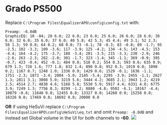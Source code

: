 # Grado PS500
Replace `C:\Program Files\EqualizerAPO\config\config.txt` with:
```
Preamp: -6.0dB
GraphicEQ: 10 -84; 20 6.0; 22 6.0; 23 6.0; 25 6.0; 26 6.0; 28 6.0; 30 6.0; 32 6.0; 35 6.0; 37 6.0; 40 5.8; 42 5.3; 45 4.4; 49 3.1; 52 2.3; 56 1.3; 59 0.8; 64 0.2; 68 0.0; 73 -0.1; 78 -0.3; 83 -0.8; 89 -1.7; 95 -2.5; 102 -3.3; 109 -3.6; 117 -3.9; 125 -4.2; 134 -4.5; 143 -4.5; 153 -4.4; 164 -4.2; 175 -3.7; 188 -3.4; 201 -3.5; 215 -3.3; 230 -2.9; 246 -2.6; 263 -2.3; 282 -2.0; 301 -1.7; 323 -1.4; 345 -1.1; 369 -0.9; 395 -0.7; 423 -0.4; 452 -0.1; 484 0.0; 518 0.2; 554 0.3; 593 0.6; 635 0.9; 679 1.3; 726 1.6; 777 1.8; 832 1.4; 890 0.8; 952 0.3; 1019 0.0; 1090 0.2; 1167 0.7; 1248 1.0; 1336 0.9; 1429 0.6; 1529 -0.1; 1636 -1.1; 1751 -2.3; 1873 -3.4; 2004 -5.0; 2145 -5.4; 2295 -3.9; 2455 -1.1; 2627 1.3; 2811 3.1; 3008 5.0; 3219 5.6; 3444 4.2; 3685 2.1; 3943 1.2; 4219 2.5; 4514 2.7; 4830 4.6; 5168 5.8; 5530 5.9; 5917 4.4; 6331 4.0; 6775 3.9; 7249 1.3; 7756 0.3; 8299 -1.2; 8880 -4.8; 9502 -6.1; 10167 -4.4; 10879 -0.8; 11640 0.0; 12455 0.0; 13327 0.0; 14260 0.0; 15258 0.0; 16326 0.0; 17469 0.0; 18692 0.0; 20000 0.0
```
**OR** if using HeSuVi replace `C:\Program Files\EqualizerAPO\config\HeSuVi\eq.txt` and omit `Preamp: -6.0dB` and instead set Global volume in the UI for both channels to **-60**.
![](https://raw.githubusercontent.com/jaakkopasanen/AutoEq/master/results/Sonoma%20Model%20One/innerfidelity/onear/Grado%20PS500/Grado%20PS500.png)